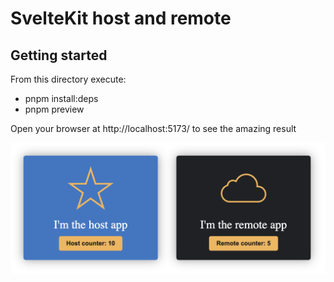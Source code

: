 # SvelteKit host and remote

## Getting started

From this directory execute:

- pnpm install:deps
- pnpm preview

Open your browser at http://localhost:5173/ to see the amazing result

![screenshot](docs/screenshot.png)
